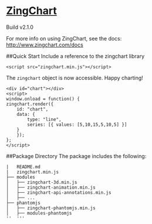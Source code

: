 # [ZingChart](http://www.zingchart.com)
Build v2.1.0

For more info on using ZingChart, see the docs: http://www.zingchart.com/docs

##Quick Start
Include a reference to the zingchart library
```
<script src="zingchart.min.js"></script>
```
The `zingchart` object is now accessible. Happy charting!
```
<div id="chart"></div>
<script>
window.onload = function() {
zingchart.render({
    id: "chart",
    data: {
        type: "line",
        series: [{ values: [5,10,15,5,10,5] }]
    }
    });
};
</script>
```


##Package Directory
The package includes the following:
```
|   README.md
|   zingchart.min.js
├── modules
│   ├── zingchart-3d.min.js
│   ├── zingchart-animation.min.js
│   ├── zingchart-api-annotations.min.js
│   ├── ...
├── phantomjs
│   ├── zingchart-phantomjs.min.js
│   ├── modules-phantomjs
''	'''

